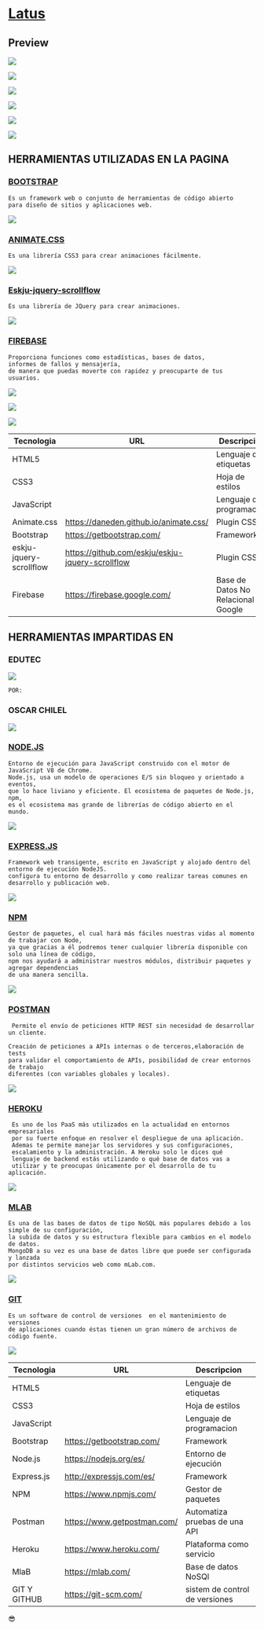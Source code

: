 # [Latus](https://www.facebook.com/ExperienceLatus/)

## Preview

![](/img/preview/header.png)





![](/img/preview/conoce.png)





![](/img/preview/eventos.png)





![](/img/preview/history.png)





![](/img/preview/team.png)






![](/img/preview/contact.png)







## HERRAMIENTAS UTILIZADAS EN LA PAGINA


### [BOOTSTRAP](https://getbootstrap.com/) 

```
Es un framework web o conjunto de herramientas de código abierto 
para diseño de sitios y aplicaciones web.

```



![](/img/preview/herramientas/bootstrap.png)




### [ANIMATE.CSS](https://daneden.github.io/animate.css)
  
  ```
  Es una librería CSS3 para crear animaciones fácilmente.
  
  ```

![](/img/preview/herramientas/animate.png)



### [Eskju-jquery-scrollflow](https://github.com/eskju/eskju-jquery-scrollflow)

```
Es una librería de JQuery para crear animaciones.
```



![](/img/preview/herramientas/scrollflow.png)


### [FIREBASE](https://firebase.google.com/)

```
Proporciona funciones como estadísticas, bases de datos, 
informes de fallos y mensajería, 
de manera que puedas moverte con rapidez y preocuparte de tus usuarios.
```


![](/img/preview/herramientas/firabase1header.png)


![](/img/preview/herramientas/firabase2.png)


![](/img/preview/herramientas/firabase3.png)





| Tecnologia |  URL|  Descripcion |
|-----------|------|---------------------------------------------------|
| HTML5     |      |Lenguaje de etiquetas  |
| CSS3      |      | Hoja de estilos |
| JavaScript|      | Lenguaje de programacion |
| Animate.css| https://daneden.github.io/animate.css/    | Plugin CSS |
| Bootstrap|https://getbootstrap.com/   | Framework |
|eskju-jquery-scrollflow | https://github.com/eskju/eskju-jquery-scrollflow   | Plugin CSS |
|Firebase | https://firebase.google.com/   | Base de Datos No Relacional de Google |


## HERRAMIENTAS IMPARTIDAS EN 

### EDUTEC

![](/img/preview/herramientas/edutec.png)

`POR:`

### OSCAR CHILEL

![](/img/preview/herramientas/oscar.png)


### [NODE.JS](https://nodejs.org/es/)

```
Entorno de ejecución para JavaScript construido con el motor de JavaScript V8 de Chrome.
Node.js, usa un modelo de operaciones E/S sin bloqueo y orientado a eventos, 
que lo hace liviano y eficiente. El ecosistema de paquetes de Node.js, npm,
es el ecosistema mas grande de librerías de código abierto en el mundo.

```

![](/img/preview/herramientas/nodjs.png)

### [EXPRESS.JS](http://expressjs.com/es/) 

```
Framework web transigente, escrito en JavaScript y alojado dentro del entorno de ejecución NodeJS.
configura tu entorno de desarrollo y como realizar tareas comunes en desarrollo y publicación web.

```

![](/img/preview/herramientas/express.png)

### [NPM](https://www.npmjs.com/) 

```
Gestor de paquetes, el cual hará más fáciles nuestras vidas al momento de trabajar con Node, 
ya que gracias a él podremos tener cualquier librería disponible con solo una línea de código, 
npm nos ayudará a administrar nuestros módulos, distribuir paquetes y agregar dependencias
de una manera sencilla.
```



![](/img/preview/herramientas/npm.png)

### [POSTMAN](https://www.getpostman.com/)

```
 Permite el envío de peticiones HTTP REST sin necesidad de desarrollar un cliente.
 
Creación de peticiones a APIs internas o de terceros,elaboración de tests
para validar el comportamiento de APIs, posibilidad de crear entornos de trabajo
diferentes (con variables globales y locales).

```


![](/img/preview/herramientas/postman.png)

### [HEROKU](https://www.heroku.com/)

```
 Es uno de los PaaS más utilizados en la actualidad en entornos empresariales 
 por su fuerte enfoque en resolver el despliegue de una aplicación. 
 Ademas te permite manejar los servidores y sus configuraciones, 
 escalamiento y la administración. A Heroku solo le dices qué 
 lenguaje de backend estás utilizando o qué base de datos vas a
 utilizar y te preocupas únicamente por el desarrollo de tu aplicación.

```

![](/img/preview/herramientas/heroku.png)

### [MLAB](https://mlab.com/)

```
Es una de las bases de datos de tipo NoSQL más populares debido a los simple de su configuración, 
la subida de datos y su estructura flexible para cambios en el modelo de datos. 
MongoDB a su vez es una base de datos libre que puede ser configurada y lanzada 
por distintos servicios web como mLab.com.

```


![](/img/preview/herramientas/mlab.png)


### [GIT](https://git-scm.com/)

```
Es un software de control de versiones  en el mantenimiento de versiones
de aplicaciones cuando éstas tienen un gran número de archivos de código fuente.

```


![](/img/preview/herramientas/git.png)






| Tecnologia |  URL|  Descripcion |
|-----------|------|---------------------------------------------------|
| HTML5     |      |Lenguaje de etiquetas  |
| CSS3      |      | Hoja de estilos |
| JavaScript|      | Lenguaje de programacion |
| Bootstrap|https://getbootstrap.com/   | Framework |
|Node.js | https://nodejs.org/es/  |Entorno de ejecución |
|Express.js | http://expressjs.com/es/ |Framework  |
|NPM | https://www.npmjs.com/   |Gestor de paquetes  |
|Postman | https://www.getpostman.com/   |Automatiza pruebas de una API |
|Heroku | https://www.heroku.com/   | Plataforma como servicio |
|MlaB | https://mlab.com/   |Base de datos NoSQl  |
|GIT Y GITHUB | https://git-scm.com/  | sistem de control de versiones |



:sunglasses:

